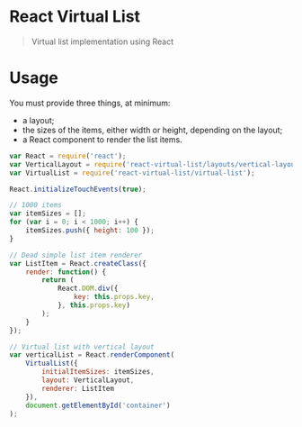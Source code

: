 React Virtual List
===

> Virtual list implementation using React

Usage
===

You must provide three things, at minimum:
- a layout;
- the sizes of the items, either width or height, depending on the layout;
- a React component to render the list items.

```javascript
var React = require('react');
var VerticalLayout = require('react-virtual-list/layouts/vertical-layout');
var VirtualList = require('react-virtual-list/virtual-list');

React.initializeTouchEvents(true);

// 1000 items
var itemSizes = [];
for (var i = 0; i < 1000; i++) {
    itemSizes.push({ height: 100 });
}

// Dead simple list item renderer
var ListItem = React.createClass({
    render: function() {
        return (
            React.DOM.div({
                key: this.props.key,
            }, this.props.key)
        );
    }
});

// Virtual list with vertical layout
var verticalList = React.renderComponent(
    VirtualList({
        initialItemSizes: itemSizes,
        layout: VerticalLayout,
        renderer: ListItem
    }),
    document.getElementById('container')
);
```